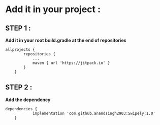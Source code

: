 # Add it in your project :

## STEP 1 :

**Add it in your root build.gradle at the end of repositories**

```
allprojects {
		repositories {
			...
			maven { url 'https://jitpack.io' }
		}
	}
```
	
## STEP 2 :

**Add the dependency**

```
dependencies {
	        implementation 'com.github.anandsingh2903:Swipely:1.0'
	}
```
